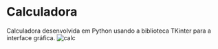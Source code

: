 # Calculadora
Calculadora desenvolvida em Python usando a biblioteca TKinter para a interface gráfica.
![calc](https://user-images.githubusercontent.com/89307887/135700817-ab566e73-91e4-43be-8b3b-ef2c17e4f931.png)
